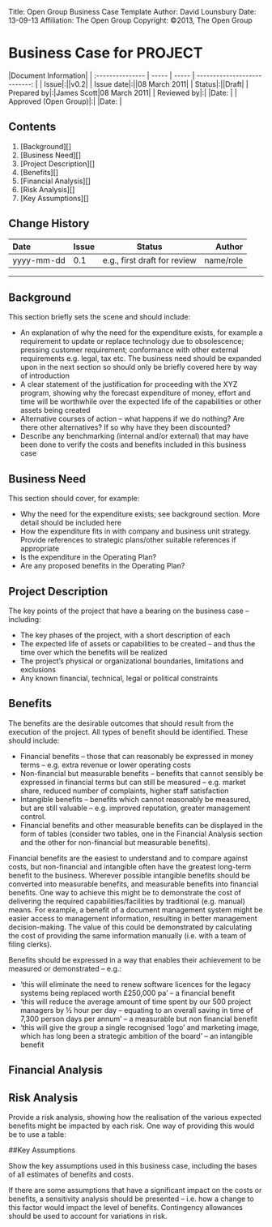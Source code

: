 Title: Open Group Business Case Template
Author: David Lounsbury
Date: 13-09-13
Affiliation: The Open Group
Copyright: ©2013, The Open Group

# Business Case for PROJECT #

|Document Information|
| :--------------- | ----- | ----- | ---------------------------: |
| Issue|:||v0.2|
| Issue date|:||08 March 2011|
| Status|:||Draft|
| Prepared by|:|James Scott|08 March 2011|
| Reviewed by|:| |Date:   |
| Approved (Open Group)|:| |Date:   |

## Contents ##

1. [Background][]
2. [Business Need][]
3. [Project Description][]
4. [Benefits][]
5. [Financial Analysis][]
6. [Risk Analysis][]
7. [Key Assumptions][]

## Change History ##

|Date|Issue|Status|Author|
| :--------------- | ----- | ----- | ---------------------------: |
|yyyy-mm-dd|0.1|e.g., first draft for review|name/role|  

----------------------
## Background ##

This section briefly sets the scene and should include:
* An explanation of why the need for the expenditure exists, for example a requirement to update or replace technology due to obsolescence; pressing customer requirement; conformance with other external requirements e.g. legal, tax etc. The business need should be expanded upon in the next section so should only be briefly covered here by way of introduction* A clear statement of the justification for proceeding with the XYZ program, showing why the forecast expenditure of money, effort and time will be worthwhile over the expected life of the capabilities or other assets being created* Alternative courses of action – what happens if we do nothing? Are there other alternatives? If so why have they been discounted?* Describe any benchmarking (internal and/or external) that may have been done to verify the costs and benefits included in this business case
## Business Need ##

This section should cover, for example:
* Why the need for the expenditure exists; see background section. More detail should be included here* How the expenditure fits in with company and business unit strategy. Provide references to strategic plans/other suitable references if appropriate* Is the expenditure in the Operating Plan?* Are any proposed benefits in the Operating Plan?

## Project Description ##

The key points of the project that have a bearing on the business case – including:
* The key phases of the project, with a short description of each * The expected life of assets or capabilities to be created – and thus the time over which the benefits will be realized* The project’s physical or organizational boundaries, limitations and exclusions* Any known financial, technical, legal or political constraints## Benefits ##

The benefits are the desirable outcomes that should result from the execution of the project.  All types of benefit should be identified. These should include:
* Financial benefits – those that can reasonably be expressed in money terms – e.g. extra revenue or lower operating costs* Non-financial but measurable benefits – benefits that cannot sensibly be expressed in financial terms but can still be measured – e.g. market share, reduced number of complaints, higher staff satisfaction* Intangible benefits – benefits which cannot reasonably be measured, but are still valuable – e.g. improved reputation, greater management control.* Financial benefits and other measurable benefits can be displayed in the form of tables (consider two tables, one in the Financial Analysis section and the other for non-financial but measurable benefits).Financial benefits are the easiest to understand and to compare against costs, but non-financial and intangible often have the greatest long-term benefit to the business. Wherever possible intangible benefits should be converted into measurable benefits, and measurable benefits into financial benefits. One way to achieve this might be to demonstrate the cost of delivering the required capabilities/facilities by traditional (e.g. manual) means. For example, a benefit of a document management system might be easier access to management information, resulting in better management decision-making. The value of this could be demonstrated by calculating the cost of providing the same information manually (i.e. with a team of filing clerks).
Benefits should be expressed in a way that enables their achievement to be measured or demonstrated – e.g.:* ‘this will eliminate the need to renew software licences for the legacy systems being replaced worth £250,000 pa’ – a financial benefit* ‘this will reduce the average amount of time spent by our 500 project managers by ½ hour per day – equating to an overall saving in time of 7,300 person days per annum’ – a measurable but non financial benefit* ‘this will give the group a single recognised ‘logo’ and marketing image, which has long been a strategic ambition of the board’ – an intangible benefit
## Financial Analysis ##


## Risk Analysis ##
Provide a risk analysis, showing how the realisation of the various expected benefits might be impacted by each risk. One way of providing this would be to use a table:

##Key Assumptions

Show the key assumptions used in this business case, including the bases of all estimates of benefits and costs.
If there are some assumptions that have a significant impact on the costs or benefits, a sensitivity analysis should be presented – i.e. how a change to this factor would impact the level of benefits. Contingency allowances should be used to account for variations in risk. 